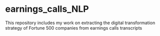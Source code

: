# earnings_calls_NLP
This repository includes my work on extracting the digital transformation strategy of Fortune 500 companies from earnings calls transcripts
